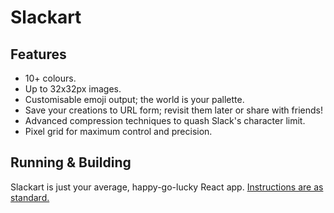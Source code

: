 # Slackart

## Features
* 10+ colours.
* Up to 32x32px images.
* Customisable emoji output; the world is your pallette.
* Save your creations to URL form; revisit them later or share with friends!
* Advanced compression techniques to quash Slack's character limit.
* Pixel grid for maximum control and precision.

## Running & Building
Slackart is just your average, happy-go-lucky React app. [Instructions are as standard.](https://facebook.github.io/create-react-app/docs/getting-started)
